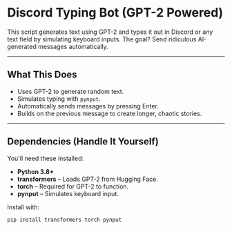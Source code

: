 # Discord Typing Bot (GPT-2 Powered)

This script generates text using GPT-2 and types it out in Discord or any text field by simulating keyboard inputs. The goal? Send ridiculous AI-generated messages automatically.

---

## What This Does
- Uses GPT-2 to generate random text.  
- Simulates typing with `pynput`.  
- Automatically sends messages by pressing Enter.  
- Builds on the previous message to create longer, chaotic stories.  

---

## Dependencies (Handle It Yourself)
You'll need these installed:  
- **Python 3.8+**  
- **transformers** – Loads GPT-2 from Hugging Face.  
- **torch** – Required for GPT-2 to function.  
- **pynput** – Simulates keyboard input.  

Install with:  
```bash
pip install transformers torch pynput
